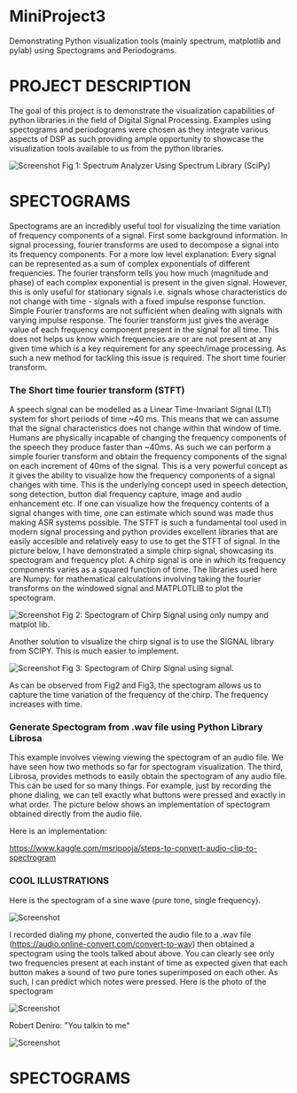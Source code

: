 # MiniProject3
Demonstrating Python visualization tools (mainly spectrum, matplotlib and pylab) using Spectograms and Periodograms.

# PROJECT DESCRIPTION
The goal of this project is to demonstrate the visualization capabilities of python libraries in the field of Digital Signal Processing. Examples using spectograms and periodograms were chosen as they integrate various aspects of DSP as such providing ample opportunity to showcase the visualization tools available to us from the python libraries.

![Screenshot](Screenshot.png)
Fig 1: Spectrum Analyzer Using Spectrum Library (SciPy)

# SPECTOGRAMS
Spectograms are an incredibly useful tool for visualizing the time variation of frequency components of a signal. First some background information. In signal processing, fourier transforms are used to decompose a signal into its frequency components. For a more low level explanation: Every signal can be represented as a sum of complex exponentials of different frequencies. The fourier transform tells you how much (magnitude and phase) of each complex exponential is present in the given signal. However, this is only useful for stationary signals i.e. signals whose characteristics do not change with time - signals with a fixed impulse response function. Simple Fourier transforms are not sufficient when dealing with signals with varying impulse response. The fourier transform just gives the average value of each frequency component present in the signal for all time. This does not helps us know which frequencies are or are not present at any given time which is a key requirement for any speech/image processing. As such a new method for tackling this issue is required. The short time fourier transform.

### The Short time fourier transform (STFT) ###
A speech signal can be modelled as a Linear Time-Invariant Signal (LTI) system for short periods of time ~40 ms. This means that we can assume that the signal characteristics does not change within that window of time. Humans are physically incapable of changing the frequency components of the speech they produce faster than ~40ms.  As such we can perform a simple fourier transform and obtain the frequency components of the signal on each increment of 40ms of the signal. This is a very powerful concept as it gives the ability to visualize how the frequency components of a signal changes with time. This is the underlying concept used in speech detection, song detection, button dial frequency capture, image and audio enhancement etc. If one can visualize how the frequency contents of a signal changes with time, one can estimate which sound was made thus making ASR systems possible. The STFT is such a fundamental tool used in modern signal processing and python provides excellent libraries that are easily accesible and relatively easy to use to get the STFT of signal. In the picture below, I have demonstrated a simple chirp signal, showcasing its spectogram and frequency plot. A chirp signal is one in which its frequency components varies as a squared function of time. The libraries used here are Numpy: for mathematical calculations involving taking the fourier transforms on the windowed signal and MATPLOTLIB to plot the spectogram.

![Screenshot](Capture.PNG)
Fig 2: Spectogram of Chirp Signal using only numpy and matplot lib.

Another solution to visualize the chirp signal is to use the SIGNAL library from SCIPY. This is much easier to implement. 

![Screenshot](sig.PNG)
Fig 3: Spectogram of Chirp Signal using signal.

As can be observed from Fig2 and Fig3, the spectogram allows us to capture the time variation of the frequency of the chirp. The frequency increases with time. 

### Generate Spectogram from .wav file using Python Library Librosa
This example involves viewing viewing the spectogram of an audio file. We have seen how two methods so far for spectogram visualization. The third, Librosa, provides methods to easily obtain the spectogram of any audio file. This can be used for so many things. For example, just by recording the phone dialing, we can tell exactly what buttons were pressed and exactly in what order. The picture below shows an implementation of spectogram obtained directly from the audio file.

Here is an implementation:

https://www.kaggle.com/msripooja/steps-to-convert-audio-clip-to-spectrogram

### COOL ILLUSTRATIONS
Here is the spectogram of a sine wave (pure tone, single frequency).

![Screenshot](spec_sine.png)

I recorded dialing my phone, converted the audio file to a .wav file (https://audio.online-convert.com/convert-to-wav) then obtained a spectogram using the tools talked about above. You can clearly see only two frequencies present at each instant of time as expected given that each button makes a sound of two pure tones superimposed on each other. As such, I can predict which notes were pressed. Here is the photo of the spectogram

![Screenshot](spectrogram.png)

Robert Deniro: "You talkin to me"

![Screenshot](talkin_to_me.png)


# SPECTOGRAMS
